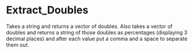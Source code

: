 # Extract_Doubles
 Takes a string and returns a vector of doubles. Also takes a vector of doubles and returns a string of those doubles as percentages (displaying 3 decimal places) and after each value put a comma and a space to separate them out.
